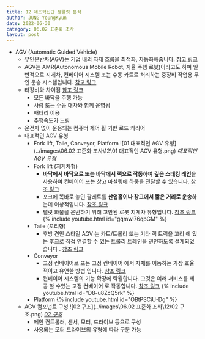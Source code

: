 ```yaml
---
title: 12 제조혁신단 템플릿 분석
author: JUNG YoungKyun
date: 2022-06-30
category: 06.02 표준화 조사
layout: post
---
```


- AGV (Automatic Guided Vehicle)
    - 무인운반차(AGV)는 기업 내의 자재 흐름을 최적화, 자동화해줍니다. [참고 링크](https://www.ssi-schaefer.com/ko-kr/products/conveying-transport/automated-guided-vehicles)
    - AGV는 AMR(Autonomous Mobile Robot, 자율 주행 로봇)이라고도 하며 일반적으로 지게차, 컨베이어 시스템 또는 수동 카트로 처리하는 중장비 작업용 무인 운송 시스템입니다. [참고 링크](https://www.rls.si/ko/applications/agv)
    - 타장비와 차이점 [참조 링크](https://m.blog.naver.com/PostView.naver?isHttpsRedirect=true&blogId=agvsoft&logNo=221749955029)
        - 모든 바닥을 주행 가능
        - 사람 또는 수동 대차와 함께 운영됨
        - 배터리 이용
        - 주행속도가 느림
    - 운전자 없이 운용되는 컴퓨터 제어 휠 기반 로드 캐리어
    - 대표적인 AGV 유형
	    -  Fork lift, Taile, Conveyor, Platform
	        ![01 대표적인 AGV 유형](../images\06.02 표준화 조사\12\01 대표적인 AGV 유형.png)
	        *대표적인 AGV 유형*
        - Fork lift (지게차형)
            - **바닥에서 바닥으로 또는 바닥에서 랙으로 작동**하여 **깊은 스태킹 레인**을 사용하여 컨베이어 또는 창고 마샬링에 하중을 전달할 수 있습니다. [참조 링크](https://maxagv.com/automated-guided-vehicle/)
            - 포크에 똑바로 놓인 팔레트를 **산업홀이나 창고에서 짧은 거리로 운송**하는데 이상적입니다. [참조 링크](https://www.asseco-ceit.com/en/agv-systems/forklift-agvs/)
            - 팰릿 화물을 운반하기 위해 고안된 로봇 지게차 유형입니다. [참조 링크](https://www.agvnetwork.com/automatic-forklift-agv)
            {% include youtube.html id="gqmwl76qpGM" %}
        - Taile (꼬리형)
            - 후방 견인 스타일 AGV 는 카트/트롤리 또는 기타 랙 트럭을 꼬리 에 있는 후크로 직접 연결할 수 있는 트롤리 트레인을 견인하도록 설계되었습니다 . [참조 링크](https://saintechrobotics.com/product/magnetic-guide-agv-tail-traction-type-tow-multi-trolley-carts/)
        - Conveyor
            - 고정 컨베이어로 또는 고정 컨베이어 에서 자재를 이동하는 가장 효율적이고 유연한 방법 입니다. [참조 링크](https://www.agvnetwork.com/unit-load-agv-automated-vehicle)
            - 컨베이어 시스템의 기능 확장에 탁월합니다. 그것은 여러 서비스를 제공 할 수있는 고정 컨베이어 로 작동합니다. [참조 링크](https://www.rocla-agv.com/en/products/awt-conveyor)
            {% include youtube.html id="D8-u8ZcQ5rk" %}
        - Platform
            {% include youtube.html id="OBtPSCiU-Dg" %}
    - AGV 컴포넌트 구성
        ![02 구조](../images\06.02 표준화 조사\12\02 구조.png)
        *[02 구조](http://hjfas.com/system07)*
        - 메인 컨트롤러, 센서, 모터, 드라이브 등으로 구성
        - 사용되는 모터 드라이브의 유형에 따라 구분 가능